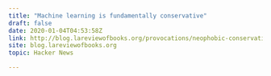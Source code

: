 ```yaml
---
title: "Machine learning is fundamentally conservative"
draft: false
date: 2020-01-04T04:53:58Z
link: http://blog.lareviewofbooks.org/provocations/neophobic-conservative-ai-overlords-want-everything-stay/?utm_medium=RSS&utm_source=hune
site: blog.lareviewofbooks.org
topic: Hacker News  

---
```


